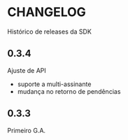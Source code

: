 # CHANGELOG

Histórico de releases da SDK


## 0.3.4

Ajuste de API

- suporte a multi-assinante
- mudança no retorno de pendências

## 0.3.3

Primeiro G.A.